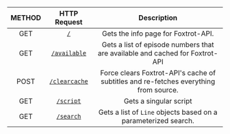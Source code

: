| METHOD |           HTTP Request          |                                      Description                                     |
|:------:|:-------------------------------:|:------------------------------------------------------------------------------------:|
|   GET  |      [`/`](./endpoints.md)      | Gets the info page for Foxtrot-API.                                                  |
|   GET  |  [`/available`](./available.md) | Gets a list of episode numbers that are available and cached for Foxtrot-API         |
|  POST  | [`/clearcache`](/clearcache.md) | Force clears Foxtrot-API's cache of subtitles and re-fetches everything from source. |
|   GET  |     [`/script`](./script.md)    | Gets a singular script                                                               |
|   GET  |     [`/search`](./search.md)    | Gets a list of `Line` objects based on a parameterized search.                       |
